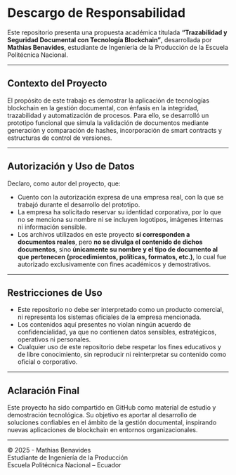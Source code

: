 # Descargo de Responsabilidad

Este repositorio presenta una propuesta académica titulada **“Trazabilidad y Seguridad Documental con Tecnología Blockchain”**, desarrollada por **Mathias Benavides**, estudiante de Ingeniería de la Producción de la Escuela Politécnica Nacional.

---

## Contexto del Proyecto

El propósito de este trabajo es demostrar la aplicación de tecnologías blockchain en la gestión documental, con énfasis en la integridad, trazabilidad y automatización de procesos. Para ello, se desarrolló un prototipo funcional que simula la validación de documentos mediante generación y comparación de hashes, incorporación de smart contracts y estructuras de control de versiones.

---

## Autorización y Uso de Datos

Declaro, como autor del proyecto, que:

- Cuento con la autorización expresa de una empresa real, con la que se trabajó durante el desarrollo del prototipo.
- La empresa ha solicitado reservar su identidad corporativa, por lo que no se menciona su nombre ni se incluyen logotipos, imágenes internas ni información sensible.
- Los archivos utilizados en este proyecto **sí corresponden a documentos reales**, pero **no se divulga el contenido de dichos documentos**, sino **únicamente su nombre y el tipo de documento al que pertenecen (procedimientos, políticas, formatos, etc.)**, lo cual fue autorizado exclusivamente con fines académicos y demostrativos.

---

## Restricciones de Uso

- Este repositorio no debe ser interpretado como un producto comercial, ni representa los sistemas oficiales de la empresa mencionada.
- Los contenidos aquí presentes no violan ningún acuerdo de confidencialidad, ya que no contienen datos sensibles, estratégicos, operativos ni personales.
- Cualquier uso de este repositorio debe respetar los fines educativos y de libre conocimiento, sin reproducir ni reinterpretar su contenido como oficial o corporativo.

---

## Aclaración Final

Este proyecto ha sido compartido en GitHub como material de estudio y demostración tecnológica. Su objetivo es aportar al desarrollo de soluciones confiables en el ámbito de la gestión documental, inspirando nuevas aplicaciones de blockchain en entornos organizacionales.

---

© 2025 - Mathias Benavides  
Estudiante de Ingeniería de la Producción  
Escuela Politécnica Nacional – Ecuador
